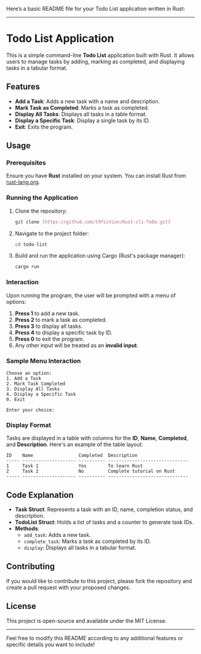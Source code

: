 Here’s a basic README file for your Todo List application written in Rust:

---

# Todo List Application

This is a simple command-line **Todo List** application built with Rust. It allows users to manage tasks by adding, marking as completed, and displaying tasks in a tabular format.

## Features
- **Add a Task**: Adds a new task with a name and description.
- **Mark Task as Completed**: Marks a task as completed.
- **Display All Tasks**: Displays all tasks in a table format.
- **Display a Specific Task**: Display a single task by its ID.
- **Exit**: Exits the program.

## Usage

### Prerequisites
Ensure you have **Rust** installed on your system. You can install Rust from [rust-lang.org](https://www.rust-lang.org/).

### Running the Application

1. Clone the repository:
   ```bash
   git clone [https://github.com/t9fiction/Rust-cli-ToDo.git]
   ```

2. Navigate to the project folder:
   ```bash
   cd todo-list
   ```

3. Build and run the application using Cargo (Rust's package manager):
   ```bash
   cargo run
   ```

### Interaction

Upon running the program, the user will be prompted with a menu of options:

1. **Press 1** to add a new task.
2. **Press 2** to mark a task as completed.
3. **Press 3** to display all tasks.
4. **Press 4** to display a specific task by ID.
5. **Press 0** to exit the program.
6. Any other input will be treated as an **invalid input**.

### Sample Menu Interaction

```
Choose an option:
1. Add a Task
2. Mark Task Completed
3. Display All Tasks
4. Display a Specific Task
0. Exit

Enter your choice: 
```

### Display Format

Tasks are displayed in a table with columns for the **ID**, **Name**, **Completed**, and **Description**. Here's an example of the table layout:

```
ID    Name                 Completed  Description                   
----- -------------------- ---------- ------------------------------
1     Task 1               Yes        To learn Rust                  
2     Task 2               No         Complete tutorial on Rust      
----- -------------------- ---------- ------------------------------
```

## Code Explanation

- **Task Struct**: Represents a task with an ID, name, completion status, and description.
- **TodoList Struct**: Holds a list of tasks and a counter to generate task IDs.
- **Methods**:
  - `add_task`: Adds a new task.
  - `complete_task`: Marks a task as completed by its ID.
  - `display`: Displays all tasks in a tabular format.

## Contributing

If you would like to contribute to this project, please fork the repository and create a pull request with your proposed changes.

## License

This project is open-source and available under the MIT License.

---

Feel free to modify this README according to any additional features or specific details you want to include!
